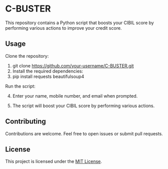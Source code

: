 # C-BUSTER

This repository contains a Python script that boosts your CIBIL score by performing various actions to improve your credit score.

## Usage

Clone the repository:
1. git clone https://github.com/your-username/C-BUSTER.git
2. Install the required dependencies:
3. pip install requests beautifulsoup4

Run the script:

4. Enter your name, mobile number, and email when prompted.

5. The script will boost your CIBIL score by performing various actions.

## Contributing

Contributions are welcome. Feel free to open issues or submit pull requests.

## License

This project is licensed under the [MIT License](LICENSE).
